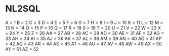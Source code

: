 # NL2SQL

A = 1
B = 2
C = 3
D = 4
E = 5
F = 6
G = 7
H = 8
I = 9
J = 10
K = 11
L = 12
M = 13
N = 14
O = 15
P = 16
Q = 17
R = 18
S = 19
T = 20
U = 21
V = 22
W = 23
X = 24
Y = 25
Z = 26
AA = 27
AB = 28
AC = 29
AD = 30
AE = 31
AF = 32
AG = 33
AH = 34
AI = 35
AJ = 36
AK = 37
AL = 38
AM = 39
AN = 40
AO = 41
AP = 42
AQ = 43
AR = 44
AS = 45
AT = 46
AU = 47
AV = 48
AW = 49
AX = 50
AY = 51
AZ = 52
